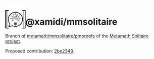<img align="left" src="img/icon-readme.png">

# @xamidi/mmsolitaire

Branch of [metamath/mmsolitaire/pmproofs](https://us.metamath.org/mmsolitaire/pmproofs.txt) of the [Metamath Solitaire project](https://us.metamath.org/mmsolitaire/mms.html).

Proposed contribution: [2be2349](https://github.com/xamidi/mmsolitaire/commit/2be2349a5621eaaee5d5940e98202bd265c9d50a).
